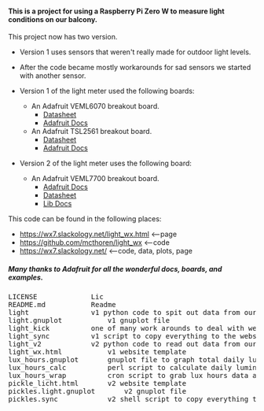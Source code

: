 #### This is a project for using a Raspberry Pi Zero W to measure light conditions on our balcony.

This project now has two version.
* Version 1 uses sensors that weren't really made for outdoor light levels.
* After the code became mostly workarounds for sad sensors we started with another sensor.
* Version 1 of the light meter used the following boards:
  * An Adafruit VEML6070 breakout board.
    * [Datasheet](https://cdn-learn.adafruit.com/assets/assets/000/032/482/original/veml6070.pdf)
    * [Adafruit Docs](https://learn.adafruit.com/adafruit-veml6070-uv-light-sensor-breakout?view=all)
  * An Adafruit TSL2561 breakout board.
    * [Datasheet](http://www.adafruit.com/datasheets/TSL2561.pdf)
    * [Adafruit Docs](https://learn.adafruit.com/tsl2561?view=all)

* Version 2 of the light meter uses the following board:
  * An Adafruit VEML7700 breakout board.
    * [Adafruit Docs](https://learn.adafruit.com/adafruit-veml7700?view=all)
    * [Datasheet](https://www.vishay.com/docs/84286/veml7700.pdf)
    * [Lib Docs](https://circuitpython.readthedocs.io/projects/veml7700/en/latest/api.html)

This code can be found in the following places:
* https://wx7.slackology.net/light_wx.html	<--page
* https://github.com/mcthoren/light_wx		<--code
* https://wx7.slackology.net/			<--code, data, plots, page


##### Many thanks to Adafruit for all the wonderful docs, boards, and examples.


<pre>
LICENSE				Lic
README.md			Readme
light				v1 python code to spit out data from our boards
light.gnuplot			v1 gnuplot file
light_kick			one of many work arounds to deal with weird bugs of a sun baked pi
light_sync			v1 script to copy everything to the webserver
light_v2			v2 python code to read out data from our board
light_wx.html			v1 website template
lux_hours.gnuplot		gnuplot file to graph total daily luminous exposure
lux_hours_calc			perl script to calculate daily luminous exposure
lux_hours_wrap			cron script to grab lux hours data and graph it
pickle_licht.html		v2 website template
pickles.light.gnuplot		v2 gnuplot file
pickles.sync			v2 shell script to copy everything to the webserver
</pre>
